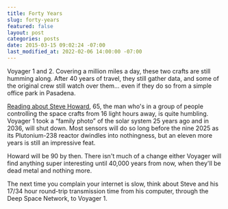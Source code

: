 ```yaml
---
title: Forty Years
slug: forty-years
featured: false
layout: post
categories: posts
date: 2015-03-15 09:02:24 -07:00
last_modified_at: 2022-02-06 14:00:00 -07:00
---
```


Voyager 1 and 2. Covering a million miles a day, these two crafts are still humming along. After 40 years of travel, they still gather data, and some of the original crew still watch over them… even if they do so from a simple office park in Pasadena.

[Reading about Steve Howard](http://www.theguardian.com/science/2015/mar/15/voyager-1-and-2-space-journey-nasa), 65, the man who's in a group of people controlling the space crafts from 16 light hours away, is quite humbling. Voyager 1 took a “family photo” of the solar system 25 years ago and in 2036, will shut down. Most sensors will do so long before the nine 2025 as its Plutonium-238 reactor dwindles into nothingness, but an eleven more years is still an impressive feat.

Howard will be 90 by then. There isn't much of a change either Voyager will find anything super interesting until 40,000 years from now, when they'll be dead metal and nothing more.

The next time you complain your internet is slow, think about Steve and his 17/34 hour round-trip transmission time from his computer, through the Deep Space Network, to Voyager 1.

